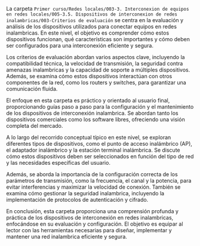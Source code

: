 La carpeta `Primer curso/Redes locales/003-3. Interconexion de equipos en redes locales/005-3.5. Dispositivos de interconexion de redes inalambricas/003-Criterios de evaluación` se centra en la evaluación y análisis de los dispositivos utilizados para conectar equipos en redes inalambricas. En este nivel, el objetivo es comprender cómo estos dispositivos funcionan, qué características son importantes y cómo deben ser configurados para una interconexión eficiente y segura.

Los criterios de evaluación abordan varios aspectos clave, incluyendo la compatibilidad técnica, la velocidad de transmisión, la seguridad contra amenazas inalambricas y la capacidad de soporte a múltiples dispositivos. Además, se examina cómo estos dispositivos interactúan con otros componentes de la red, como los routers y switches, para garantizar una comunicación fluida.

El enfoque en esta carpeta es práctico y orientado al usuario final, proporcionando guías paso a paso para la configuración y el mantenimiento de los dispositivos de interconexión inalambrica. Se abordan tanto los dispositivos comerciales como los software libres, ofreciendo una visión completa del mercado.

A lo largo del recorrido conceptual típico en este nivel, se exploran diferentes tipos de dispositivos, como el punto de acceso inalámbrico (AP), el adaptador inalámbrico y la estación terminal inalámbrica. Se discute cómo estos dispositivos deben ser seleccionados en función del tipo de red y las necesidades específicas del usuario.

Además, se aborda la importancia de la configuración correcta de los parámetros de transmisión, como la frecuencia, el canal y la potencia, para evitar interferencias y maximizar la velocidad de conexión. También se examina cómo gestionar la seguridad inalambrica, incluyendo la implementación de protocolos de autenticación y cifrado.

En conclusión, esta carpeta proporciona una comprensión profunda y práctica de los dispositivos de interconexión en redes inalambricas, enfocándose en su evaluación y configuración. El objetivo es equipar al lector con las herramientas necesarias para diseñar, implementar y mantener una red inalambrica eficiente y segura.

